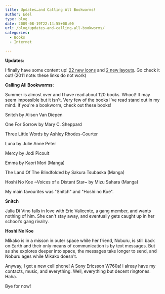 ```yaml
---
title: Updates…and Calling All Bookworms!
author: Edel
type: blog
date: 2009-08-19T22:14:55+00:00
url: /blog/updates-and-calling-all-bookworms/
categories:
  - Books
  - Internet

---
```

**Updates:**
  
I finally have some content up! [22 new icons][1] and [2 new layouts][1]. Go check it out! (2011 note: these links do not work)

**Calling All Bookworms:**
  
Summer is almost over and I have read about 120 books. Whoot! It may seem impossible but it isn't. Very few of the books I've read stand out in my mind. If you're a bookworm, check out these books!

Snitch by Alison Van Diepen
  
One For Sorrow by Mary C. Sheppard
  
Three Little Words by Ashley Rhodes-Courter
  
Luna by Julie Anne Peter
  
Mercy by Jodi Picoult
  
Emma by Kaori Mori (Manga)
  
The Land Of The Blindfolded by Sakura Tsubaska (Manga)
  
Hoshi No Koe ~Voices of a Distant Star~ by Mizu Sahara (Manga)

My main favourites was "Snitch" and "Hoshi no Koe".

**Snitch**
  
Julia Di Vino falls in love with Eric Valicente, a gang member, and wants nothing of him. She can't stay away, and eventually gets caught up in her school's gang rivalry.

**Hoshi No Koe**
  
Mikako is in a misson in outer space while her friend, Noburu, is still back on Earth and their only means of communication is by text messages. But as she explores deeper into space, the messages take longer to send, and Noburu ages while Mikako doesn't.

Anyway, I got a new cell phone! A Sony Ericsson W760a! I alreay have my contacts, music, and everything. Well, everything but decent ringtones. Haha.

Bye for now!




 [1]: #
